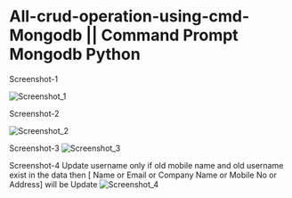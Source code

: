 # All-crud-operation-using-cmd-Mongodb || Command Prompt Mongodb Python


Screenshot-1

![Screenshot_1](https://user-images.githubusercontent.com/100277811/158311071-343f9b04-d410-4237-823e-67c963c62a5f.png)

Screenshot-2

![Screenshot_2](https://user-images.githubusercontent.com/100277811/158311347-1672d2a7-db11-4426-a0c4-da43c777ebaf.png)

Screenshot-3
![Screenshot_3](https://user-images.githubusercontent.com/100277811/158311381-8e2640bc-6552-464e-91cf-185153ba7fa1.png)

Screenshot-4
Update username only if old mobile name and old username exist in the data then [ Name or Email or Company Name or Mobile No or Address] will be Update
![Screenshot_4](https://user-images.githubusercontent.com/100277811/158311712-9d5146f9-1297-4428-b0dc-593d88e66c86.png)
